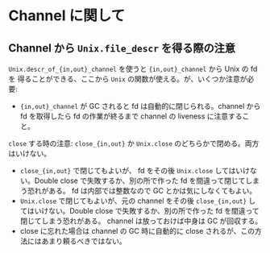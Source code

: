 Channel に関して
===============================

Channel から `Unix.file_descr` を得る際の注意
-------------------------------------------

`Unix.descr_of_{in,out}_channel` を使うと `{in,out}_channel` から Unix の fd を
得ることができる、ここから `Unix` の関数が使える。が、いくつか注意が必要:

* `{in,out}_channel` が GC されると fd は自動的に閉じられる。channel から fd を取得したら fd の作業が終るまで channel の liveness に注意すること。

`close` する時の注意: `close_{in,out}` か `Unix.close` のどちらかで閉める。両方はいけない。

* `close_{in,out}` で閉じてもよいが、 fd をその後 `Unix.close` してはいけない。Double close で失敗するか、別の所で作った fd を間違って閉じてしまう恐れがある。 fd は内部では整数なので GC とかは気にしなくてもよい。
* `Unix.close` で閉じてもよいが、元の channel をその後 `close_{in,out}` してはいけない。Double close で失敗するか、別の所で作った fd を間違って閉じてしまう恐れがある。 channel は放っておけば中身は GC が回収する。
* close に忘れた場合は channel の GC 時に自動的に close されるが、この方法にはあまり頼るべきではない。



